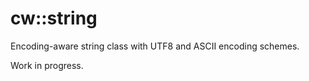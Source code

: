 # cw::string

Encoding-aware string class with UTF8 and ASCII encoding schemes.

Work in progress.

